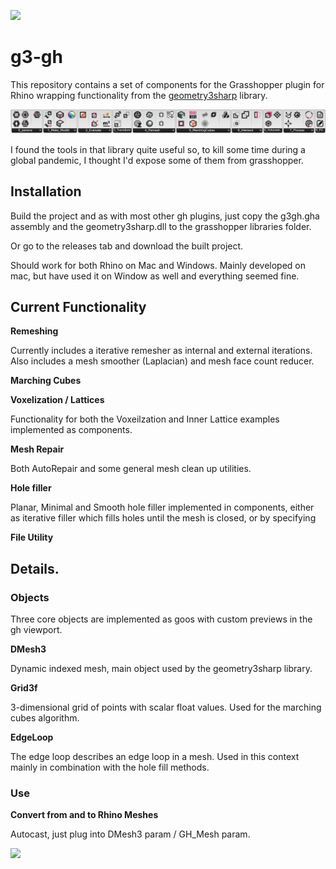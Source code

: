 ![](https://github.com/joelhi/g3-gh/blob/main/src/media/mesh2.png)

# g3-gh

This repository contains a set of components for the Grasshopper plugin for Rhino wrapping functionality from the [geometry3sharp](https://github.com/gradientspace/geometry3Sharp) library.

![](https://github.com/joelhi/g3-gh/blob/main/src/media/toolbar.png)

I found the tools in that library quite useful so, to kill some time during a global pandemic, I thought I'd expose some of them from grasshopper. 

## Installation

Build the project and as with most other gh plugins, just copy the g3gh.gha assembly and the geometry3sharp.dll to the grasshopper libraries folder.

Or go to the releases tab and download the built project. 

Should work for both Rhino on Mac and Windows. Mainly developed on mac, but have used it on Window as well and everything seemed fine.

## Current Functionality

**Remeshing**

Currently includes a iterative remesher as internal and external iterations. Also includes a mesh smoother (Laplacian) and mesh face count reducer.

**Marching Cubes**



**Voxelization / Lattices**

Functionality for both the Voxeilzation and Inner Lattice examples implemented as components.

**Mesh Repair** 

Both AutoRepair and some general mesh clean up utilities.

**Hole filler**

Planar, Minimal and Smooth hole filler implemented in components, either as iterative filler which fills holes until the mesh is closed, or by specifying

**File Utility**

## Details.

### Objects

Three core objects are implemented as goos with custom previews in the gh viewport.

**DMesh3**

Dynamic indexed mesh, main object used by the geometry3sharp library.

**Grid3f**

3-dimensional grid of points with scalar float values. Used for the marching cubes algorithm.

**EdgeLoop**

The edge loop describes an edge loop in a mesh. Used in this context mainly in combination with the hole fill methods.

### Use

**Convert from and to Rhino Meshes**

Autocast, just plug into DMesh3 param / GH_Mesh param.

![](https://github.com/joelhi/g3-gh/blob/main/src/media/cast.png)









